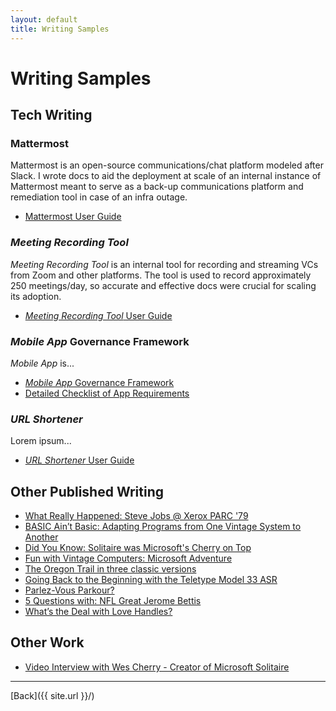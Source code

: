 ```yaml
---
layout: default
title: Writing Samples
---
```


# Writing Samples
## Tech Writing
### Mattermost

Mattermost is an open-source communications/chat platform modeled after Slack. I wrote docs to aid the deployment at scale of an internal instance of Mattermost meant to serve as a back-up communications platform and remediation tool in case of an infra outage.
* [Mattermost User Guide](./mattermost)

### _Meeting Recording Tool_

_Meeting Recording Tool_ is an internal tool for recording and streaming VCs from Zoom and other platforms. The tool is used to record approximately 250 meetings/day, so accurate and effective docs were crucial for scaling its adoption.
* [_Meeting Recording Tool_ User Guide](./meeting_recording_tool)

### _Mobile App_ Governance Framework

_Mobile App_ is...
* [_Mobile App_ Governance Framework](./mobile_app/gov_framework)
* [Detailed Checklist of App Requirements](./mobile_app/checklist)

### _URL Shortener_
Lorem ipsum...
* [_URL Shortener_ User Guide](./url_shortener)

## Other Published Writing

* [What Really Happened: Steve Jobs @ Xerox PARC '79](https://livingcomputers.org/Blog/What-Really-Happened-Steve-Jobs-@-Xerox-PARC-79.aspx)
* [BASIC Ain’t Basic: Adapting Programs from One Vintage System to Another](https://livingcomputers.org/Blog/BASIC-Ain%E2%80%99t-Basic-Adapting-Programs-from-One-Vinta.aspx)
* [Did You Know: Solitaire was Microsoft's Cherry on Top](https://livingcomputers.org/Blog/MS@45-Did-You-Know-Solitaire-was-Microsoft-s-cherr.aspx)
* [Fun with Vintage Computers: Microsoft Adventure](https://livingcomputers.org/Blog/MS@45-Fun-with-Vintage-Computers-Microsoft-Adventu.aspx)
* [The Oregon Trail in three classic versions](https://livingcomputers.org/Blog/Tour-Trailers-The-Oregon-Trail-in-three-classic-ve.aspx)
* [Going Back to the Beginning with the Teletype Model 33 ASR](https://livingcomputers.org/Blog/MS@45-Artifact-Spotlight-Going-Back-to-the-Beg-(1).aspx)
* [Parlez-Vous Parkour?](https://www.weightwatchers.com/templates/print.aspx?PageId=1378681&PrintFlag=yes&previewDate=8/25/2018)
* [5 Questions with: NFL Great Jerome Bettis](https://www.weightwatchers.com/templates/print.aspx?PageId=1417011&PrintFlag=yes&previewDate=11/1/2019)
* [What’s the Deal with Love Handles?](https://www.weightwatchers.com/templates/print.aspx?PageId=1356051&PrintFlag=yes&previewDate=4/1/2018)

## Other Work

* [Video Interview with Wes Cherry - Creator of Microsoft Solitaire](https://youtu.be/8ogWbomISP4)

---

[Back]({{ site.url }}/)

